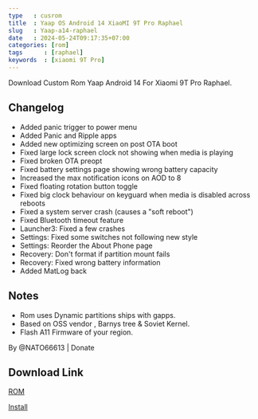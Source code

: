 ```yaml
---
type   : cusrom
title  : Yaap OS Android 14 XiaoMI 9T Pro Raphael
slug   : Yaap-a14-raphael
date   : 2024-05-24T09:17:35+07:00
categories: [rom]
tags      : [raphael]
keywords  : [xiaomi 9T Pro]
---
```


Download Custom Rom Yaap Android 14 For Xiaomi 9T Pro Raphael.

## Changelog
- Added panic trigger to power menu
- Added Panic and Ripple apps
- Added new optimizing screen on post OTA boot
- Fixed large lock screen clock not showing when media is playing
- Fixed broken OTA preopt
- Fixed battery settings page showing wrong battery capacity
- Increased the max notification icons on AOD to 8
- Fixed floating rotation button toggle
- Fixed big clock behaviour on keyguard when media is disabled across reboots
- Fixed a system server crash (causes a "soft reboot")
- Fixed Bluetooth timeout feature
- Launcher3: Fixed a few crashes
- Settings: Fixed some switches not following new style
- Settings: Reorder the About Phone page
- Recovery: Don't format if partition mount fails
- Recovery: Fixed wrong battery information
- Added MatLog back


## Notes
- Rom uses Dynamic partitions ships with gapps.
- Based on OSS vendor , Barnys tree & Soviet Kernel.
- Flash A11 Firmware of your region.

By @NATO66613 | Donate

## Download Link
[ROM](https://mirror.codebucket.de/yaap/raphael/YAAP-14-Urshanabi-raphael-20240409.zip)

[Install](https://t.me/sovietunnion/117414)
